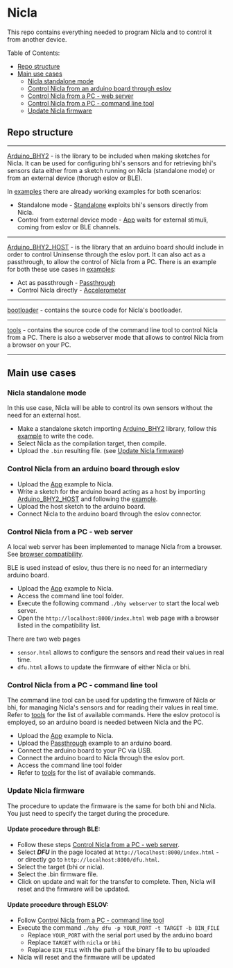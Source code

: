 # Nicla
This repo contains everything needed to program Nicla and to control it from another device.

Table of Contents:
- [Repo structure](#repo-structure)
- [Main use cases](#main-use-cases)
  * [Nicla standalone mode](#nicla-standalone-mode)
  * [Control Nicla from an arduino board through eslov](#control-nicla-from-an-arduino-board-through-eslov)
  * [Control Nicla from a PC - web server](#control-nicla-from-a-pc---web-server)
  * [Control Nicla from a PC - command line tool](#control-nicla-from-a-pc---command-line-tool)
  * [Update Nicla firmware](#update-nicla-firmware)
  
## Repo structure

------------
[Arduino_BHY2](Arduino_BHY2) - is the library to be included when making sketches for Nicla. It can be used for configuring bhi's sensors and for retrieving bhi's sensors data either from a sketch running on Nicla (standalone mode)  or from an external device (thorugh eslov or BLE). 

In [examples](Arduino_BHY2/examples) there are already working examples for both scenarios:
- Standalone mode - [Standalone](Arduino_BHY2/examples/Standalone/Standalone.ino) exploits bhi's sensors directly from Nicla.
- Control from external device mode -  [App](Arduino_BHY2/examples/App/App.ino) waits for external stimuli, coming from eslov or BLE channels.
------------

[Arduino_BHY2_HOST](Arduino_BHY2_HOST) - is the library that an arduino board should include in order to control Uninsense through the eslov port.
  It can also act as a passthrough, to allow the control of Nicla from a PC.
  There is an example for both these use cases in [examples](Arduino_BHY2_HOST/examples):
  - Act as passthrough - [Passthrough](Arduino_BHY2_HOST/examples/Passthrough/Passthrough.ino)
  - Control Nicla directly - [Accelerometer](Arduino_BHY2_HOST/examples/Accelerometer/Accelerometer.ino)
  
------------

[bootloader](bootloader)  - contains the source code for Nicla's bootloader.

------------

[tools](tools/bhy-controller) - contains the source code of the command line tool to control Nicla from a PC.
  There is also a webserver mode that allows to control Nicla from a browser on your PC.

------------


## Main use cases

### Nicla standalone mode
In this use case, Nicla will be able to control its own sensors without the need for an external host.  
- Make a standalone sketch importing [Arduino_BHY2](Arduino_BHY2) library, follow this [example](Arduino_BHY2/examples/Standalone/Standalone.ino) to write the code.
- Select Nicla as the compilation target, then compile.
- Upload the `.bin` resulting file. (see [Update Nicla firmware](#update-nicla-firmware))


### Control Nicla from an arduino board through eslov
- Upload the [App](Arduino_BHY2/examples/App/App.ino) example to Nicla.
- Write a sketch for the arduino board acting as a host by importing [Arduino_BHY2_HOST](Arduino_BHY2_HOST) and following the [example](Arduino_BHY2_HOST/examples/Accelerometer/Accelerometer.ino).
- Upload the host sketch to the arduino board.
- Connect Nicla to the arduino board through the eslov connector.


### Control Nicla from a PC - web server 
A local web server has been implemented to manage Nicla from a browser. See [browser compatibility](https://developer.mozilla.org/en-US/docs/Web/API/Web_Bluetooth_API#browser_compatibility).

BLE is used instead of eslov, thus there is no need for an intermediary arduino board.
- Upload the [App](Arduino_BHY2/examples/App/App.ino) example to Nicla.
- Access the command line tool folder.
- Execute the following command `./bhy webserver` to start the local web server.
- Open the `http://localhost:8000/index.html` web page with a browser listed in the compatibility list.

There are two web pages
- `sensor.html` allows to configure the sensors and read their values in real time.
- `dfu.html` allows to update the firmware of either Nicla or bhi.


### Control Nicla from a PC - command line tool
The command line tool can be used for updating the firmware of Nicla or bhi, for managing Nicla's sensors and for reading their values in real time. Refer to [tools](tools/bhy-controller) for the list of available commands. 
Here the eslov protocol is employed, so an arduino board is needed between Nicla and the PC.
- Upload the [App](Arduino_BHY2/examples/App/App.ino) example to Nicla.
- Upload the [Passthrough](Arduino_BHY2_HOST/examples/Passthrough/Passthrough.ino) example to an arduino board.
- Connect the arduino board to your PC via USB.
- Connect the arduino board to Nicla through the eslov port.
- Access the command line tool folder
- Refer to [tools](tools/bhy-controller) for the list of available commands.


### Update Nicla firmware
The procedure to update the firmware is the same for both bhi and Nicla. You just need to specify the target during the procedure.
#### Update procedure through BLE:
- Follow these steps [Control Nicla from a PC - web server](#control-nicla-from-a-pc---web-server).
- Select _**DFU**_ in the page located at `http://localhost:8000/index.html` - or directly go to `http://localhost:8000/dfu.html`.
- Select the target (bhi or nicla).
- Select the .bin firmware file.
- Click on update and wait for the transfer to complete.
Then, Nicla will reset and the firmware will be updated.

#### Update procedure through ESLOV:
- Follow [Control Nicla from a PC - command line tool](#control-nicla-from-a-pc---command-line-tool)
- Execute the command `./bhy dfu -p YOUR_PORT -t TARGET -b BIN_FILE`
    * Replace `YOUR_PORT` with the serial port used by the arduino board
    * Replace `TARGET` with `nicla` or `bhi`
    * Replace `BIN_FILE` with the path of the binary file to bu uploaded
- Nicla will reset and the firmware will be updated
